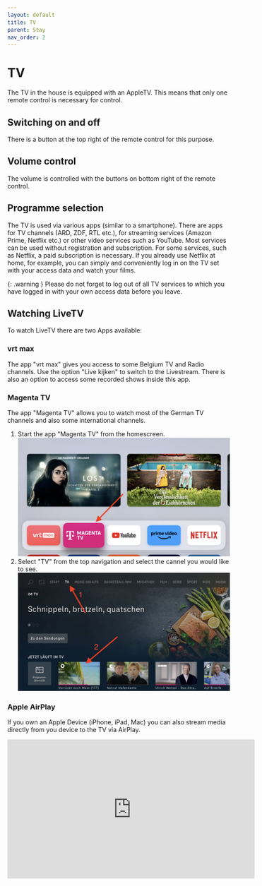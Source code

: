 ```yaml
---
layout: default
title: TV
parent: Stay
nav_order: 2
---
```


# TV

The TV in the house is equipped with an AppleTV. This means that only one remote control is necessary for control.

## Switching on and off

There is a button at the top right of the remote control for this purpose.

## Volume control

The volume is controlled with the buttons on bottom right of the remote control.

## Programme selection

The TV is used via various apps (similar to a smartphone). There are apps for TV channels (ARD, ZDF, RTL etc.), for streaming services (Amazon Prime, Netflix etc.) or other video services such as YouTube. Most services can be used without registration and subscription. For some services, such as Netflix, a paid subscription is necessary. If you already use Netflix at home, for example, you can simply and conveniently log in on the TV set with your access data and watch your films.

{: .warning }
Please do not forget to log out of all TV services to which you have logged in with your own access data before you leave.

## Watching LiveTV
To watch LiveTV there are two Apps available:
### vrt max
The app "vrt max" gives you access to some Belgium TV and Radio channels. Use the option "Live kijken" to switch to the Livestream. There is also an option to access some recorded shows inside this app.

### Magenta TV
The app "Magenta TV" allows you to watch most of the German TV channels and also some international channels. 
1. Start the app "Magenta TV" from the homescreen.
![homescreen](../media/tv_1.png)
2. Select "TV" from the top navigation and select the cannel you would like to see.
![magenta_tv](../media/tv_2.png)
### **Apple AirPlay**

If you own an Apple Device (iPhone, iPad, Mac) you can also stream media directly from you device to the TV via AirPlay.

<iframe width="560" height="315" src="https://www.youtube.com/embed/b4lp4o9WuF4" title="YouTube video player" frameborder="0" allow="accelerometer; autoplay; clipboard-write; encrypted-media; gyroscope; picture-in-picture; web-share" allowfullscreen></iframe>
